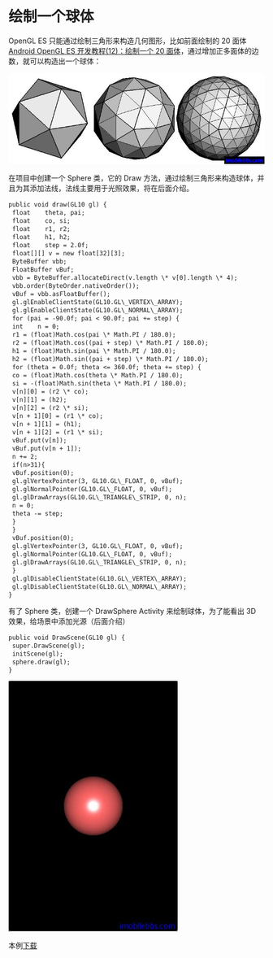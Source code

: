 # 绘制一个球体  
  
OpenGL ES 只能通过绘制三角形来构造几何图形，比如前面绘制的 20 面体 [Android OpenGL ES 开发教程(12)：绘制一个 20 面体](http://www.imobilebbs.com/wordpress/archives/1970)，通过增加正多面体的边数，就可以构造出一个球体：  
  
![](images/89.png)

在项目中创建一个 Sphere 类，它的 Draw 方法，通过绘制三角形来构造球体，并且为其添加法线，法线主要用于光照效果，将在后面介绍。

```
public void draw(GL10 gl) {
 float    theta, pai;
 float    co, si;
 float    r1, r2;
 float    h1, h2;
 float    step = 2.0f;
 float[][] v = new float[32][3];
 ByteBuffer vbb;
 FloatBuffer vBuf;
 vbb = ByteBuffer.allocateDirect(v.length \* v[0].length \* 4);
 vbb.order(ByteOrder.nativeOrder());
 vBuf = vbb.asFloatBuffer();
 gl.glEnableClientState(GL10.GL\_VERTEX\_ARRAY);
 gl.glEnableClientState(GL10.GL\_NORMAL\_ARRAY);
 for (pai = -90.0f; pai < 90.0f; pai += step) {
 int    n = 0;
 r1 = (float)Math.cos(pai \* Math.PI / 180.0);
 r2 = (float)Math.cos((pai + step) \* Math.PI / 180.0);
 h1 = (float)Math.sin(pai \* Math.PI / 180.0);
 h2 = (float)Math.sin((pai + step) \* Math.PI / 180.0);
 for (theta = 0.0f; theta <= 360.0f; theta += step) {
 co = (float)Math.cos(theta \* Math.PI / 180.0);
 si = -(float)Math.sin(theta \* Math.PI / 180.0);
 v[n][0] = (r2 \* co);
 v[n][1] = (h2);
 v[n][2] = (r2 \* si);
 v[n + 1][0] = (r1 \* co);
 v[n + 1][1] = (h1);
 v[n + 1][2] = (r1 \* si);
 vBuf.put(v[n]);
 vBuf.put(v[n + 1]);
 n += 2;
 if(n>31){
 vBuf.position(0);
 gl.glVertexPointer(3, GL10.GL\_FLOAT, 0, vBuf);
 gl.glNormalPointer(GL10.GL\_FLOAT, 0, vBuf);
 gl.glDrawArrays(GL10.GL\_TRIANGLE\_STRIP, 0, n);
 n = 0;
 theta -= step;
 }
 }
 vBuf.position(0);
 gl.glVertexPointer(3, GL10.GL\_FLOAT, 0, vBuf);
 gl.glNormalPointer(GL10.GL\_FLOAT, 0, vBuf);
 gl.glDrawArrays(GL10.GL\_TRIANGLE\_STRIP, 0, n);
 }
 gl.glDisableClientState(GL10.GL\_VERTEX\_ARRAY);
 gl.glDisableClientState(GL10.GL\_NORMAL\_ARRAY);
}  
```  

有了 Sphere 类，创建一个 DrawSphere Activity 来绘制球体，为了能看出 3D 效果，给场景中添加光源（后面介绍）

```
public void DrawScene(GL10 gl) {
 super.DrawScene(gl);
 initScene(gl);
 sphere.draw(gl);
}  
```  
  
![](images/90.png)  

本例[下载](http://www.imobilebbs.com/download/android/opengles/drawsphere.zip)